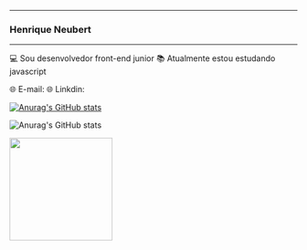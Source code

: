 _____________________________________________
### Henrique Neubert
_____________________________________________

  💻 Sou desenvolvedor front-end junior
  📚 Atualmente estou estudando javascript
  
  🌐 E-mail:
  🌐 Linkdin:
  
 [![Anurag's GitHub stats](https://github-readme-stats.vercel.app/api?HenriqueNeubert=anuraghazra)](https://github.com/anuraghazra/github-readme-stats)
 
 ![Anurag's GitHub stats](https://github-readme-stats.vercel.app/api?HenriqueNeubert=anuraghazra&count_private=true)

<img height="180em" src="https://camo.githubusercontent.com/aabff65d12a39376e0f8372e3d0bb8485d727bc4e107235ee4e1a505af92bec6/68747470733a2f2f6769746875622d726561646d652d73746174732e76657263656c2e6170702f6170693f757365726e616d653d7261666162616c6c6572696e69322673686f775f69636f6e733d74727565267468656d653d6461726b26696e636c7564655f616c6c5f636f6d6d6974733d7472756526636f756e745f707269766174653d74727565" data-canonical-src="https://github-readme-stats.vercel.app/api?username=rafaballerini2&amp;show_icons=true&amp;theme=dark&amp;include_all_commits=true&amp;count_private=true" style="max-width: 100%;">





